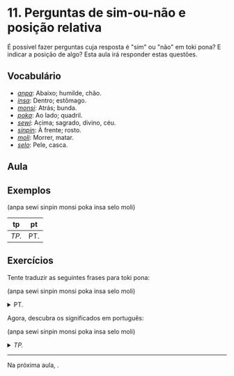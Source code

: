 # 11. Perguntas de sim-ou-não e posição relativa

É possível fazer perguntas cuja resposta é "sim" ou "não" em toki pona? E indicar a posição de algo? Esta aula irá responder estas questões.

## Vocabulário

- [_anpa_](../recursos/dicionario.md#anpa): Abaixo; humilde, chão.
- [_insa_](../recursos/dicionario.md#insa): Dentro; estômago.
- [_monsi_](../recursos/dicionario.md#monsi): Atrás; bunda.
- [_poka_](../recursos/dicionario.md#poka): Ao lado; quadril.
- [_sewi_](../recursos/dicionario.md#sewi): Acima; sagrado, divino, céu.
- [_sinpin_](../recursos/dicionario.md#sinpin): À frente; rosto.
- [_moli_](../recursos/dicionario.md#moli): Morrer, matar.
- [_selo_](../recursos/dicionario.md#selo): Pele, casca.

## Aula

## Exemplos

(anpa sewi sinpin monsi poka insa selo moli)

tp | pt
-|-
_TP._ | PT.

## Exercícios

Tente traduzir as seguintes frases para toki pona:

(anpa sewi sinpin monsi poka insa selo moli)

<p>
<details><summary>PT.</summary><p><em>TP.</em></p></details>
</p>

Agora, descubra os significados em português:

(anpa sewi sinpin monsi poka insa selo moli)

<p>
<details><summary><em>TP.</em></summary><p>PT.</p></details>
</p>

---

Na próxima aula, .

